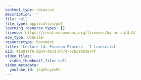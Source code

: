 ```yaml
---
content_type: resource
description: ''
file: null
file_type: application/pdf
learning_resource_types: []
license: https://creativecommons.org/licenses/by-nc-sa/4.0/
ocw_type: OCWFile
resourcetype: Document
title: 'Lecture 14: Poisson Process - I transcript'
uid: 41a014f6-2034-4e5d-b474-b26c90d1874f
video_files:
  video_thumbnail_file: null
video_metadata:
  youtube_id: jsqSScywvMc
---
```

